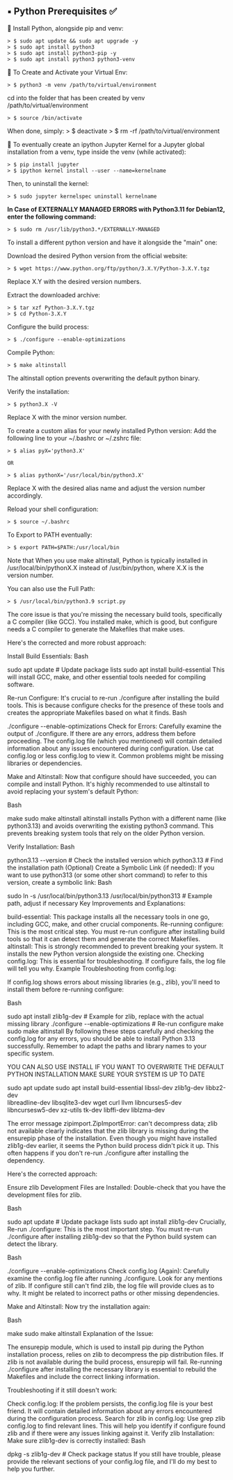 ## ▪️ Python Prerequisites ✅

🐍 Install Python, alongside pip and venv:

	> $ sudo apt update && sudo apt upgrade -y
	> $ sudo apt install python3
	> $ sudo apt install python3-pip -y
	> $ sudo apt install python3 python3-venv

🐍 To Create and Activate your Virtual Env:

	> $ python3 -m venv /path/to/virtual/environment

cd into the folder that has been created by venv /path/to/virtual/environment

  	> $ source /bin/activate

When done, simply:
    > $ deactivate
    > $ rm -rf /path/to/virtual/environment

🐍 To eventually create an ipython Jupyter Kernel for a Jupyter global installation from a venv, type inside the venv (while activated):

	> $ pip install jupyter
	> $ ipython kernel install --user --name=kernelname

Then, to uninstall the kernel:
	
	> $ sudo jupyter kernelspec uninstall kernelname

**In Case of EXTERNALLY MANAGED ERRORS with Python3.11 for Debian12, enter the following command:**

	> $ sudo rm /usr/lib/python3.*/EXTERNALLY-MANAGED

To install a different python version and have it alongside the "main" one:

Download the desired Python version from the official website:

	> $ wget https://www.python.org/ftp/python/3.X.Y/Python-3.X.Y.tgz

Replace X.Y with the desired version numbers.

Extract the downloaded archive:

	> $ tar xzf Python-3.X.Y.tgz
	> $ cd Python-3.X.Y

Configure the build process:

	> $ ./configure --enable-optimizations

Compile Python:

	> $ make altinstall

The altinstall option prevents overwriting the default python binary.

Verify the installation:

	> $ python3.X -V

Replace X with the minor version number.

To create a custom alias for your newly installed Python version:
Add the following line to your ~/.bashrc or ~/.zshrc file:

	> $ alias pyX='python3.X'

	OR

	> $ alias pythonX='/usr/local/bin/python3.X'

Replace X with the desired alias name and adjust the version number accordingly.

Reload your shell configuration:

	> $ source ~/.bashrc  

To Export to PATH eventually:

	> $ export PATH=$PATH:/usr/local/bin

Note that When you use make altinstall, Python is typically installed in /usr/local/bin/pythonX.X instead of /usr/bin/python, where X.X is the version number.

You can also use the Full Path:

	> $ /usr/local/bin/python3.9 script.py


The core issue is that you're missing the necessary build tools, specifically a C compiler (like GCC).  You installed make, which is good, but configure needs a C compiler to generate the Makefiles that make uses.

Here's the corrected and more robust approach:

Install Build Essentials:
Bash

sudo apt update  # Update package lists
sudo apt install build-essential
This will install GCC, make, and other essential tools needed for compiling software.

Re-run Configure: It's crucial to re-run ./configure after installing the build tools. This is because configure checks for the presence of these tools and creates the appropriate Makefiles based on what it finds.
Bash

./configure --enable-optimizations
Check for Errors: Carefully examine the output of ./configure.  If there are any errors, address them before proceeding. The config.log file (which you mentioned) will contain detailed information about any issues encountered during configuration. Use cat config.log or less config.log to view it.  Common problems might be missing libraries or dependencies.

Make and Altinstall: Now that configure should have succeeded, you can compile and install Python.  It's highly recommended to use altinstall to avoid replacing your system's default Python:

Bash

make
sudo make altinstall
altinstall installs Python with a different name (like python3.13) and avoids overwriting the existing python3 command.  This prevents breaking system tools that rely on the older Python version.

Verify Installation:
Bash

python3.13 --version  # Check the installed version
which python3.13     # Find the installation path
(Optional) Create a Symbolic Link (if needed): If you want to use python313 (or some other short command) to refer to this version, create a symbolic link:
Bash

sudo ln -s /usr/local/bin/python3.13 /usr/local/bin/python313 # Example path, adjust if necessary
Key Improvements and Explanations:

build-essential: This package installs all the necessary tools in one go, including GCC, make, and other crucial components.
Re-running configure: This is the most critical step. You must re-run configure after installing build tools so that it can detect them and generate the correct Makefiles.
altinstall: This is strongly recommended to prevent breaking your system. It installs the new Python version alongside the existing one.
Checking config.log: This is essential for troubleshooting. If configure fails, the log file will tell you why.
Example Troubleshooting from config.log:

If config.log shows errors about missing libraries (e.g., zlib), you'll need to install them before re-running configure:

Bash

sudo apt install zlib1g-dev # Example for zlib, replace with the actual missing library
./configure --enable-optimizations  # Re-run configure
make
sudo make altinstall
By following these steps carefully and checking the config.log for any errors, you should be able to install Python 3.13 successfully. Remember to adapt the paths and library names to your specific system.


YOU CAN ALSO USE INSTALL IF YOU WANT TO OVERWRITE THE DEFAULT PYTHON INSTALLATION
MAKE SURE YOUR SYSTEM IS UP TO DATE  

sudo apt update
sudo apt install build-essential libssl-dev zlib1g-dev libbz2-dev \
    libreadline-dev libsqlite3-dev wget curl llvm libncurses5-dev \
    libncursesw5-dev xz-utils tk-dev libffi-dev liblzma-dev


The error message zipimport.ZipImportError: can't decompress data; zlib not available clearly indicates that the zlib library is missing during the ensurepip phase of the installation.  Even though you might have installed zlib1g-dev earlier, it seems the Python build process didn't pick it up.  This often happens if you don't re-run ./configure after installing the dependency.

Here's the corrected approach:

Ensure zlib Development Files are Installed: Double-check that you have the development files for zlib.

Bash

sudo apt update  # Update package lists
sudo apt install zlib1g-dev
Crucially, Re-run ./configure:  This is the most important step.  You must re-run ./configure after installing zlib1g-dev so that the Python build system can detect the library.

Bash

./configure --enable-optimizations
Check config.log (Again):  Carefully examine the config.log file after running ./configure.  Look for any mentions of zlib.  If configure still can't find zlib, the log file will provide clues as to why.  It might be related to incorrect paths or other missing dependencies.

Make and Altinstall: Now try the installation again:

Bash

make
sudo make altinstall
Explanation of the Issue:

The ensurepip module, which is used to install pip during the Python installation process, relies on zlib to decompress the pip distribution files.  If zlib is not available during the build process, ensurepip will fail.  Re-running ./configure after installing the necessary library is essential to rebuild the Makefiles and include the correct linking information.

Troubleshooting if it still doesn't work:

Check config.log: If the problem persists, the config.log file is your best friend. It will contain detailed information about any errors encountered during the configuration process.
Search for zlib in config.log: Use grep zlib config.log to find relevant lines. This will help you identify if configure found zlib and if there were any issues linking against it.
Verify zlib Installation: Make sure zlib1g-dev is correctly installed:
Bash

dpkg -s zlib1g-dev  # Check package status
If you still have trouble, please provide the relevant sections of your config.log file, and I'll do my best to help you further.